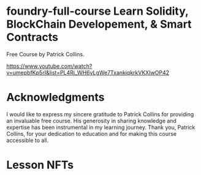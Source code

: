 # foundry-full-course Learn Solidity, BlockChain Developement, & Smart Contracts
Free Course by Patrick Collins.

https://www.youtube.com/watch?v=umepbfKp5rI&list=PL4Rj_WH6yLgWe7TxankiqkrkVKXIwOP42

# Acknowledgments
I would like to express my sincere gratitude to Patrick Collins for providing an invaluable free course. His generosity in sharing knowledge and expertise has been instrumental in my learning journey. Thank you, Patrick Collins, for your dedication to education and for making this course accessible to all.

# Lesson NFTs
